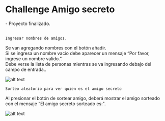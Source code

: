 <h1>Challenge Amigo secreto</h1>
- Proyecto finalizado.<br>
<br>

```Ingresar nombres de amigos. ```

Se van agregando nombres con el botón añadir.<br>
Si se ingresa un nombre vacio debe aparecer un mensaje “Por favor, ingrese un nombre valido.”.<br>
Debe verse la lista de personas mientras se va ingresando debajo del campo de entrada..<br>

![alt text](/assets/image.png)

```Sorteo aleatorio para ver quien es el amigo secreto```

Al presionar el botón de sortear amigo, deberá mostrar el amigo sorteado con el mensaje “El amigo secreto sorteado es:".<br>

![alt text](/assets/image-1.png)
